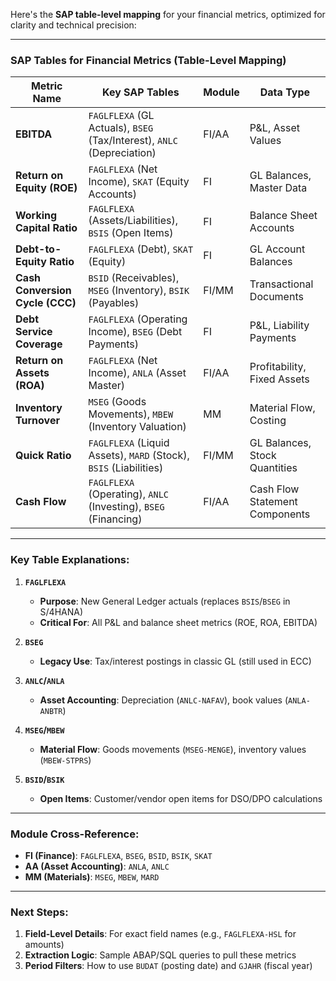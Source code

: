 Here's the **SAP table-level mapping** for your financial metrics, optimized for clarity and technical precision:

---

### **SAP Tables for Financial Metrics (Table-Level Mapping)**

| **Metric Name**               | **Key SAP Tables**                                                                 | **Module** | **Data Type**                          |
|-------------------------------|-----------------------------------------------------------------------------------|------------|----------------------------------------|
| **EBITDA**                    | `FAGLFLEXA` (GL Actuals), `BSEG` (Tax/Interest), `ANLC` (Depreciation)            | FI/AA      | P&L, Asset Values                     |
| **Return on Equity (ROE)**     | `FAGLFLEXA` (Net Income), `SKAT` (Equity Accounts)                                | FI         | GL Balances, Master Data              |
| **Working Capital Ratio**      | `FAGLFLEXA` (Assets/Liabilities), `BSIS` (Open Items)                             | FI         | Balance Sheet Accounts                |
| **Debt-to-Equity Ratio**       | `FAGLFLEXA` (Debt), `SKAT` (Equity)                                              | FI         | GL Account Balances                   |
| **Cash Conversion Cycle (CCC)**| `BSID` (Receivables), `MSEG` (Inventory), `BSIK` (Payables)                      | FI/MM      | Transactional Documents               |
| **Debt Service Coverage**      | `FAGLFLEXA` (Operating Income), `BSEG` (Debt Payments)                           | FI         | P&L, Liability Payments              |
| **Return on Assets (ROA)**     | `FAGLFLEXA` (Net Income), `ANLA` (Asset Master)                                   | FI/AA      | Profitability, Fixed Assets          |
| **Inventory Turnover**         | `MSEG` (Goods Movements), `MBEW` (Inventory Valuation)                           | MM         | Material Flow, Costing               |
| **Quick Ratio**                | `FAGLFLEXA` (Liquid Assets), `MARD` (Stock), `BSIS` (Liabilities)                | FI/MM      | GL Balances, Stock Quantities        |
| **Cash Flow**                  | `FAGLFLEXA` (Operating), `ANLC` (Investing), `BSEG` (Financing)                  | FI/AA      | Cash Flow Statement Components       |

---

### **Key Table Explanations:**

1. **`FAGLFLEXA`**  
   - **Purpose**: New General Ledger actuals (replaces `BSIS`/`BSEG` in S/4HANA)  
   - **Critical For**: All P&L and balance sheet metrics (ROE, ROA, EBITDA)  

2. **`BSEG`**  
   - **Legacy Use**: Tax/interest postings in classic GL (still used in ECC)  

3. **`ANLC`/`ANLA`**  
   - **Asset Accounting**: Depreciation (`ANLC-NAFAV`), book values (`ANLA-ANBTR`)  

4. **`MSEG`/`MBEW`**  
   - **Material Flow**: Goods movements (`MSEG-MENGE`), inventory values (`MBEW-STPRS`)  

5. **`BSID`/`BSIK`**  
   - **Open Items**: Customer/vendor open items for DSO/DPO calculations  

---

### **Module Cross-Reference:**
- **FI (Finance)**: `FAGLFLEXA`, `BSEG`, `BSID`, `BSIK`, `SKAT`  
- **AA (Asset Accounting)**: `ANLA`, `ANLC`  
- **MM (Materials)**: `MSEG`, `MBEW`, `MARD`  

---

### **Next Steps:**
1. **Field-Level Details**: For exact field names (e.g., `FAGLFLEXA-HSL` for amounts)  
2. **Extraction Logic**: Sample ABAP/SQL queries to pull these metrics  
3. **Period Filters**: How to use `BUDAT` (posting date) and `GJAHR` (fiscal year)  
